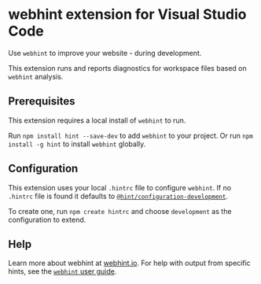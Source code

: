 # webhint extension for Visual Studio Code

Use `webhint` to improve your website - during development.

This extension runs and reports diagnostics for workspace files
based on `webhint` analysis.

## Prerequisites

This extension requires a local install of `webhint` to run.

Run `npm install hint --save-dev` to add `webhint` to your project.
Or run `npm install -g hint` to install `webhint` globally.

## Configuration

This extension uses your local `.hintrc` file to configure `webhint`.
If no `.hintrc` file is found it defaults to
[`@hint/configuration-development`][config].

To create one, run `npm create hintrc` and choose `development` as the
configuration to extend.

## Help

Learn more about webhint at [webhint.io][site]. For help with output
from specific hints, see the [`webhint` user guide][hints].

<!-- Link labels: -->

[config]: https://github.com/webhintio/hint/blob/master/packages/configuration-development/index.json
[hints]: https://webhint.io/docs/user-guide/hints/
[site]: https://webhint.io
